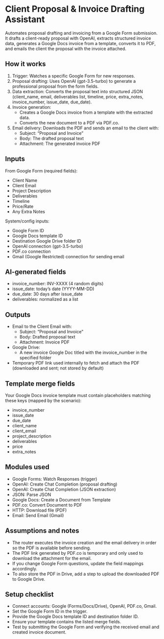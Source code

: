 # Client Proposal & Invoice Drafting Assistant

Automates proposal drafting and invoicing from a Google Form submission. It drafts a client-ready proposal with OpenAI, extracts structured invoice data, generates a Google Docs invoice from a template, converts it to PDF, and emails the client the proposal with the invoice attached.

## How it works
1. Trigger: Watches a specific Google Form for new responses.
2. Proposal drafting: Uses OpenAI (gpt-3.5-turbo) to generate a professional proposal from the form fields.
3. Data extraction: Converts the proposal text into structured JSON (client_name, email, deliverables list, timeline, price, extra_notes, invoice_number, issue_date, due_date).
4. Invoice generation:
   - Creates a Google Docs invoice from a template with the extracted data.
   - Converts the new document to a PDF via PDF.co.
5. Email delivery: Downloads the PDF and sends an email to the client with:
   - Subject: “Proposal and Invoice”
   - Body: The drafted proposal text
   - Attachment: The generated invoice PDF

## Inputs
From Google Form (required fields):
- Client Name
- Client Email
- Project Description
- Deliverables
- Timeline
- Price/Rate
- Any Extra Notes

System/config inputs:
- Google Form ID
- Google Docs template ID
- Destination Google Drive folder ID
- OpenAI connection (gpt-3.5-turbo)
- PDF.co connection
- Gmail (Google Restricted) connection for sending email

## AI-generated fields
- invoice_number: INV-XXXX (4 random digits)
- issue_date: today’s date (YYYY-MM-DD)
- due_date: 30 days after issue_date
- deliverables: normalized as a list

## Outputs
- Email to the Client Email with:
  - Subject: “Proposal and Invoice”
  - Body: Drafted proposal text
  - Attachment: Invoice PDF
- Google Drive:
  - A new invoice Google Doc titled with the invoice_number in the specified folder
- Temporary PDF link used internally to fetch and attach the PDF (downloaded and sent; not stored by default)

## Template merge fields
Your Google Docs invoice template must contain placeholders matching these keys (mapped by the scenario):
- invoice_number
- issue_date
- due_date
- client_name
- client_email
- project_description
- deliverables
- price
- extra_notes

## Modules used
- Google Forms: Watch Responses (trigger)
- OpenAI: Create Chat Completion (proposal drafting)
- OpenAI: Create Chat Completion (JSON extraction)
- JSON: Parse JSON
- Google Docs: Create a Document from Template
- PDF.co: Convert Document to PDF
- HTTP: Download file (PDF)
- Email: Send Email (Gmail)

## Assumptions and notes
- The router executes the invoice creation and the email delivery in order so the PDF is available before sending.
- The PDF link generated by PDF.co is temporary and only used to download the attachment for the email.
- If you change Google Form questions, update the field mappings accordingly.
- To also store the PDF in Drive, add a step to upload the downloaded PDF to Google Drive.

## Setup checklist
- Connect accounts: Google (Forms/Docs/Drive), OpenAI, PDF.co, Gmail.
- Set the Google Form ID in the trigger.
- Provide the Google Docs template ID and destination folder ID.
- Ensure your template contains the listed merge fields.
- Test by submitting the Google Form and verifying the received email and created invoice document.